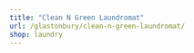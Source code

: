 ```yaml
---
title: "Clean N Green Laundromat"
url: /glastonbury/clean-n-green-laundromat/
shop: laundry
---
```

